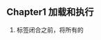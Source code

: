 ## Chapter1 加载和执行
1. <body/>标签闭合之前，将所有的<script/>标签放在页面底部，这能确保在脚本执行前页面已经完成了渲染。
2. 合并脚本。页面中<script>标签越少，加载就越快，响应就更迅速。
3. 无阻塞下载javascript标签的方法：
 * 使用defer,async属性
 * 使用动态创建的<script/>标签来下载并执行代码
 * 使用XHR对象下载Javascript代码并注入页面中
 
## Chapter2 数据存取
1. 数据存储有4种方法：字面量、变量、数据项、对象成员
2. 访问字面量和局部变量的速度最快，相反，访问数组成员和对象成员相对较慢。（作用域链&&原型链）
3. 避免使用with语句，因为它会改变执行环境作用域链。
4. try-catch语句的catch子句也会改变函数的作用域，应该尽量简化代码使得catch子句对性能的影响最小化，推荐做法是将错误委托给一个函数来处理,由于只执行一条语句，且没有局部变量的访问，作用域链的临时改变不会影响代码性能。eg：
 ```
  try{
    //...
  }catch(ex){
    handleError(ex);
  }
 ```
5. with、ty-catch、eval语句都被认为是动态作用域，动态作用域只存在于代码执行过程中，无法通过静态分析检测出来
6. 应该把常用的对象成员，数组元素，跨域变量保存在局部变量中来改善javascript性能，因为局部变量访问速度更快。
  
 
## Chapter3 DOM编程
1. 浏览器中的DOM
 * DOM是一个独立于语言，用于操作XML和HTML文档的程序接口，但是它在浏览器中的接口是用javascript实现的。浏览器会把DOM和javascript独立实现，它们之间只能通过接口彼此连接，这就造成访问DOM天生就慢。应该`减少访问DOM的次数，把运算尽量留在ECMAScript这一端来处理`
2. DOM访问和修改
* innerHTML比原生的DOM方法要快，这是因为在设置innerHTML或outerHTML的时候，就会创建一个HTML解析器，这个解析器是在浏览器级别的代码基础上运行的，因此比执行javascript快得多。不过，创建innerHTML解析器也会带来性能损失，所以最好能够将设置innerHTML的次数保持在合理的范围内。
* 节点克隆：element.cloneNode()替代document.createElement()。
* HTML集合以一种“假定实时态”的实时存在，这意味着底层文档对象更新时，它也会自动更新。
* 遍历DOM，常见的不再赘述。需注意：document.querySelectorAll使用CSS选择器作为参数并返回一个NodeList，不返回HTML集合，因此返回的节点不会对应实时的文档结构。
3. 重绘和重排
* 渲染树：DOM树中每一个`需要显示`的节点在渲染树中至少存在一个对应的节点（隐藏的元素在渲染树中没有对应的节点），渲染树中的节点被称为“帧”或“盒boxes”，符合css模型的定义。一旦渲染树构建完成，浏览器就开始绘制页面元素。
* 重排发生的时机
  * 添加或删除可见的DOM元素
  * 元素位置改变
  * 元素尺寸改变（外边距，内边距，边框厚度，宽度，高度）
  * 内容改变eg：文本改变或者图片被另一个不同尺寸的图片替代
  * 页面渲染器初始化
  * 浏览器窗口尺寸改变
* 渲染树变化的排队和刷新：由于每次重排都会产生计算消耗，大多数浏览器通过队列化修改并批量执行来优化重排过程。然而，你写的代码会不知不觉强制刷新队列并要求计划任务立即执行。例如：
  * offset(Top|Left|Width|Height)
  * scroll(Top|Left|Width|Height)
  * client(Top|Left|Width|Height)
  * getComputedStyle()(currentStyle in IE)
* 如何最小化重排和重绘
  * 使用cssText属性
  * 批量修改DOM：使文档脱离文档流，对其应用多重改变、把元素带回文档中。其中使DOM脱离文档流的方法有：
   * 隐藏元素，应用修改，重新显示
   * 使用document fragment
   * 将原始元素拷贝到一个脱离文档的节点中，修改副本，完成后再替换原始元素
* 缓存布局信息
* 让元素脱离动画流
 4. 事件委托可减少事件处理器的数量
 
## Chapter4 算法和流程控制
1. 循环
* for-in比标准for循环，do-while，while慢，因此for-in最好仅在需要迭代一个属性数量未知的对象时使用。
* 基于函数的迭代forEach比基于循环的迭代慢8倍。
* 使用“达夫设备”循环展开技术，可以做到一次迭代实际上执行了多次迭代的操作
2. 条件语句：少条件的用if-else，多的用switch，当单个键和单个值之间存在逻辑映射时，使用查找表。
3. 递归、迭代、memoization
```
 funciton memoize(func,cache){
  cache=cache||{};
  var shell=function(args){
   if(!cache.hasOwnProperty(arg)){
     cache[args]=func(arg);
   }
   return cache[arg];
  }
  return shell;
 }
```
## Chapter5 字符串和正则表达式
1. 字符串
* 如何优化str+='one'+'two';此代码运行时，会经历四个步骤：
  * 在内存中创建一个临时字符串
  * 连接后的字符串"onetwo"被赋给该临时字符串
  * 临时字符串和str的当前值相连接
  * 结果赋给str；
* 优化(非IE):str+='one'; str+='two'; 或者：str=str+'one'+'two';这两种方式可以避免产生临时字符串的过程(第二步),原理在于与浏览器合并字符串时分配内存的方法有关。浏览器会尝试为表达式左侧的字符串分配更多的内存，然后简单地将第二个字符串拷贝至它的末尾。
* 但是IE7以及更早版本中上述优化只会更慢。在IE8中，连接字符串只是记录现有的字符串的引用来构造新的字符串，在最后时刻，字符串的各个部分才会被逐个拷贝到一个真正的字符串中。IE7以及更早版本在每连接一对字符串时都要把它复制到一块新分配的内存中，可以在这些版本中考虑用Array.prototype.join方法来优化
2. 正则表达式
```
\\去除收尾空白
String.prototype.trim=function(){
  var str=this.replace(/^\s+/,""),
  end=str.length-1,
  ws=/\s/;
  while(ws.test(str.charAt(end))){
    end--;
  }
  return this.slice(0,end+1);
  
}
```
## Chapter6 快速响应的用户界面
1. 浏览器UI线程
* 浏览器限制了javascipt的运行时间。包括两类限制：调用栈大小限制和长时间运行脚本限制，单个javascript的运行时间应远远小于浏览器的限制，一般来说，不应超过100ms。
2. 使用定时器让出时间段
3. web worker多线程
* 由于web workers没有绑定UI线程，这意味它们不能访问浏览器的许多资源，运行环境由如下部分组成：
  * navigator对象，只有appName,appVersion,userAgent,platform四个属性
  * location对象，只读
  * self对象，指向全局worker对象
  * importScripts(),加载js文件
  * 所有的ECMAScript对象
  * XMLHttpRequest对象
  * close方法
* 由于web workers有着不同的全局运行环境，因此你无法从js代码中创建它，必须使用 var worker=new Worker('code.js');语法，且使用事件接口进行通信，网页代码可以通过postMessage（）方法给worker传递数据，此外，worker还有一个用来接收信息的onmessage的事件处理器。
